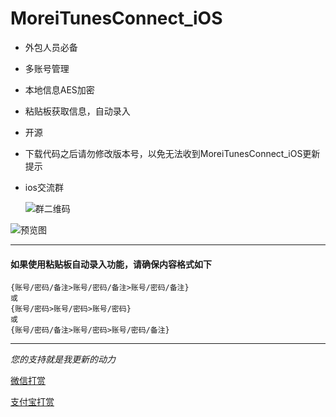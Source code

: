 # MoreiTunesConnect_iOS

- 外包人员必备
- 多账号管理
- 本地信息AES加密
- 粘贴板获取信息，自动录入
- 开源
- 下载代码之后请勿修改版本号，以免无法收到MoreiTunesConnect_iOS更新提示
- ios交流群

    ![群二维码](https://github.com/CoderDwang/MoreiTunesConnect_iOS/blob/master/Picture/群二维码.png)

![预览图](https://github.com/CoderDwang/MoreiTunesConnect_iOS/blob/master/Picture/预览.gif)


---
#### 如果使用粘贴板自动录入功能，请确保内容格式如下
    {账号/密码/备注>账号/密码/备注>账号/密码/备注}
    或
    {账号/密码>账号/密码>账号/密码}
    或
    {账号/密码/备注>账号/密码>账号/密码/备注}

---
*您的支持就是我更新的动力*

[微信打赏](https://github.com/CoderDwang/MoreiTunesConnect_iOS/blob/master/Picture/Pay/WeChat.JPG)

[支付宝打赏](https://github.com/CoderDwang/MoreiTunesConnect_iOS/blob/master/Picture/Pay/Ali.JPG)


